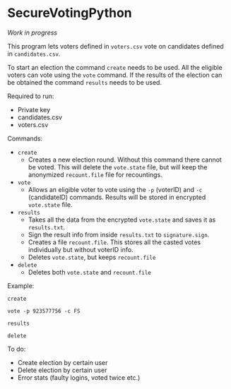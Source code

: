 # SecureVotingPython

_Work in progress_

This program lets voters defined in `voters.csv` vote on candidates defined in `candidates.csv`. 

To start an election the command `create` needs to be used. All the eligible voters can vote using the `vote` command.
If the results of the election can be obtained the command `results` needs to be used. 

Required to run:
- Private key
- candidates.csv
- voters.csv

Commands:
- `create`
  - Creates a new election round. Without this command there cannot be voted. This will delete the `vote.state` file,
    but will keep the anonymized `recount.file` file for recountings.
- `vote`
  - Allows an eligible voter to vote using the `-p` (voterID) and `-c` (candidateID) commands. 
    Results will be stored in encrypted `vote.state` file.
- `results`
  - Takes all the data from the encrypted `vote.state` and saves it as `results.txt`.
  - Sign the result info from inside `results.txt` to `signature.sign`.
  - Creates a file `recount.file`. This stores all the casted votes individually but without voterID info.
  - Deletes `vote.state`, but keeps `recount.file` 
- `delete`
  - Deletes both `vote.state` and `recount.file`

Example:

`create`

`vote -p 923577756 -c FS`

`results`

`delete`


To do:
- Create election by certain user
- Delete election by certain user
- Error stats (faulty logins, voted twice etc.)
